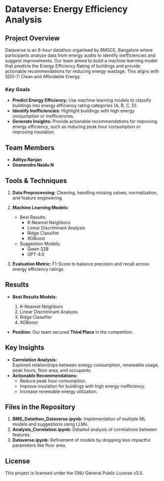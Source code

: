 # Dataverse: Energy Efficiency Analysis  

## Project Overview  
Dataverse is an 8-hour datathon organised by BMSCE, Bangalore where participants analyze data from energy audits to identify inefficiencies and suggest improvements. Our team aimed to build a machine learning model that predicts the Energy Efficiency Rating of buildings and provide actionable recommendations for reducing energy wastage. This aligns with SDG-7: Clean and Affordable Energy.  

### Key Goals  
- **Predict Energy Efficiency:** Use machine learning models to classify buildings into energy efficiency rating categories (A, B, C, D).  
- **Identify Inefficiencies:** Highlight buildings with high energy consumption or inefficiencies.  
- **Generate Insights:** Provide actionable recommendations for improving energy efficiency, such as reducing peak hour consumption or improving insulation.  

## Team Members  
- **Aditya Ranjan**  
- **Gnanendra Naidu N**  

## Tools & Techniques  
1. **Data Preprocessing:** Cleaning, handling missing values, normalization, and feature engineering.  
2. **Machine Learning Models:**  
   - Best Results:  
     - K-Nearest Neighbors  
     - Linear Discriminant Analysis  
     - Ridge Classifier  
     - XGBoost  
   - Suggestion Models:  
     - Qwen 32B  
     - GPT-4.0  

3. **Evaluation Metric:** F1-Score to balance precision and recall across energy efficiency ratings.  

## Results  
- **Best Results Models:**  
  1. K-Nearest Neighbors  
  2. Linear Discriminant Analysis  
  3. Ridge Classifier  
  4. XGBoost  

- **Position:** Our team secured **Third Place** in the competition.  

## Key Insights  
- **Correlation Analysis:**  
  Explored relationships between energy consumption, renewable usage, peak hours, floor area, and occupants.  
- **Actionable Recommendations:**  
  - Reduce peak hour consumption.  
  - Improve insulation for buildings with high energy inefficiency.  
  - Increase renewable energy utilization.  

## Files in the Repository  
1. **BMS_Datathon_Dataverse.ipynb:** Implementation of multiple ML models and suggestions using LLMs.  
2. **Analysis_Correlation.ipynb:** Detailed analysis of correlations between features.  
3. **Dataverse.ipynb:** Refinement of models by dropping less impactful parameters like floor area.  

## License  
This project is licensed under the GNU General Public License v3.0.   
